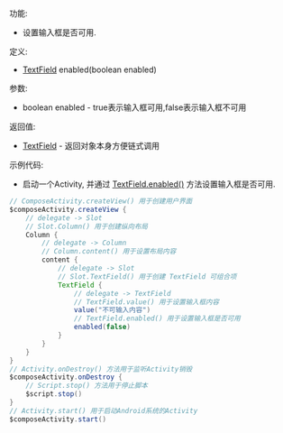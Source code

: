 功能:

+ 设置输入框是否可用.

定义:

+ [TextField](/API/UI/Compose/Widget/TextField/README.md) enabled(boolean enabled)

参数:

+ boolean enabled - true表示输入框可用,false表示输入框不可用

返回值:

+ [TextField](/API/UI/Compose/Widget/TextField/README.md) - 返回对象本身方便链式调用

示例代码:

+ 启动一个Activity, 并通过 [TextField.enabled()](/API/UI/Compose/Widget/TextField/README.md?id=enabled)
  方法设置输入框是否可用.

```groovy
// ComposeActivity.createView() 用于创建用户界面
$composeActivity.createView {
    // delegate -> Slot
    // Slot.Column() 用于创建纵向布局
    Column {
        // delegate -> Column
        // Column.content() 用于设置布局内容
        content {
            // delegate -> Slot
            // Slot.TextField() 用于创建 TextField 可组合项
            TextField {
                // delegate -> TextField
                // TextField.value() 用于设置输入框内容
                value("不可输入内容")
                // TextField.enabled() 用于设置输入框是否可用
                enabled(false)
            }
        }
    }
}
// Activity.onDestroy() 方法用于监听Activity销毁
$composeActivity.onDestroy {
    // Script.stop() 方法用于停止脚本
    $script.stop()
}
// Activity.start() 用于启动Android系统的Activity
$composeActivity.start()
```